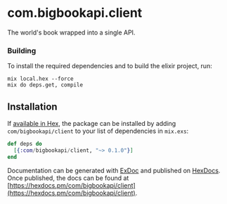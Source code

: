 # com.bigbookapi.client

The world&#39;s book wrapped into a single API.

### Building

To install the required dependencies and to build the elixir project, run:
```
mix local.hex --force
mix do deps.get, compile
```

## Installation

If [available in Hex](https://hex.pm/docs/publish), the package can be installed
by adding `com/bigbookapi/client` to your list of dependencies in `mix.exs`:

```elixir
def deps do
  [{:com/bigbookapi/client, "~> 0.1.0"}]
end
```

Documentation can be generated with [ExDoc](https://github.com/elixir-lang/ex_doc)
and published on [HexDocs](https://hexdocs.pm). Once published, the docs can
be found at [https://hexdocs.pm/com/bigbookapi/client](https://hexdocs.pm/com/bigbookapi/client).
